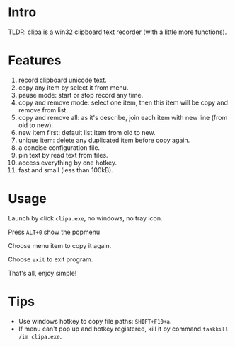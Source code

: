 # Intro

TLDR: clipa is a win32 clipboard text recorder (with a little more functions).

# Features

1. record clipboard unicode text.
1. copy any item by select it from menu.
1. pause mode: start or stop record any time.
1. copy and remove mode: select one item, then this item will be copy and remove from list.
1. copy and remove all: as it's describe, join each item with new line (from old to new).
1. new item first: default list item from old to new.
1. unique item: delete any duplicated item before copy again.
1. a concise configuration file.
1. pin text by read text from files.
1. access everything by one hotkey.
1. fast and small (less than 100kB).

# Usage

Launch by click `clipa.exe`, no windows, no tray icon.

Press `ALT+0` show the popmenu

Choose menu item to copy it again.

Choose `exit` to exit program.

That's all, enjoy simple!

# Tips

- Use windows hotkey to copy file paths: `SHIFT+F10+a`.
- If menu can't pop up and hotkey registered, kill it by command `taskkill /im clipa.exe`.


